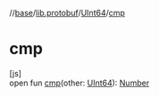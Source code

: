 //[base](../../../index.md)/[lib.protobuf](../index.md)/[UInt64](index.md)/[cmp](cmp.md)

# cmp

[js]\
open fun [cmp](cmp.md)(other: [UInt64](index.md)): [Number](https://kotlinlang.org/api/latest/jvm/stdlib/kotlin/-number/index.html)
